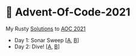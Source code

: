 # 🎄 Advent-Of-Code-2021
My Rusty [Solutions](https://github.com/Basicprogrammer10/Advent-Of-Code-2021/tree/master/src/solutions) to [AOC 2021](https://adventofcode.com/2021)

- Day 1: Sonar Sweep [[A](https://github.com/Basicprogrammer10/Advent-Of-Code-2021/blob/master/src/solutions/day_01_a.rs), [B](https://github.com/Basicprogrammer10/Advent-Of-Code-2021/blob/master/src/solutions/day_01_b.rs)]
- Day 2: Dive! [[A](https://github.com/Basicprogrammer10/Advent-Of-Code-2021/blob/master/src/solutions/day_02_a.rs), [B](https://github.com/Basicprogrammer10/Advent-Of-Code-2021/blob/master/src/solutions/day_02_b.rs)]
